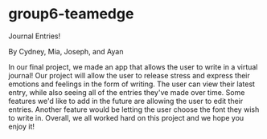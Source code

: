 # group6-teamedge
Journal Entries!

By Cydney, Mia, Joseph, and Ayan

In our final project, we made an app that allows the user to write in a virtual journal! Our project will allow the user to release stress and express their emotions and feelings in the form of writing. The user can view their latest entry, while also seeing all of the entries they've made over time. Some features we'd like to add in the future are allowing the user to edit their entries. Another feature would be letting the user choose the font they wish to write in. Overall, we all worked hard on this project and we hope you enjoy it! 